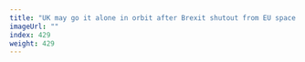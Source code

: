 ```yaml
---
title: "UK may go it alone in orbit after Brexit shutout from EU space plans"
imageUrl: ""
index: 429
weight: 429
---
```

